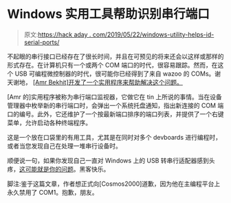 # Windows 实用工具帮助识别串行端口

> 原文:[https://hack aday . com/2019/05/22/windows-utility-helps-id-serial-ports/](https://hackaday.com/2019/05/22/windows-utility-helps-id-serial-ports/)

不起眼的串行接口已经存在了很长时间，并且在可预见的将来还会以这样或那样的形式存在。在计算机只有一个或两个 COM 端口的时代，很容易跟踪。然而，在这个 USB 可编程微控制器的时代，很可能你已经得到了来自 wazoo 的 COMs。谢天谢地， [[Amr Bekhit]开发了一个实用程序来帮助解决这个问题。](https://helmpcb.com/software/serial-port-monitor)

[Amr 的]实用程序被称为串行端口监视器，它做它在 tin 上所说的事情。当在设备管理器中枚举新的串行端口时，会弹出一个系统托盘通知，指出新连接的 COM 端口的编号。此外，它还维护了一个按最新端口排序的端口列表，并提供了一个右键菜单，允许启动各种终端程序。

这是一个放在口袋里的有用工具，尤其是在同时对多个 devboards 进行编程时，或者当您发现自己在处理一堆串行设备时。

顺便说一句，如果你发现自己一直对 Windows 上的 USB 转串行适配器感到头疼，[这可能就是你的问题](https://hackaday.com/2016/02/01/ftdi-drivers-break-fake-chips-again/)。黑客快乐。

脚注:鉴于这篇文章，作者想正式向[Cosmos2000]道歉，因为他在主编程平台上永久禁用了 COM1。抱歉，朋友。